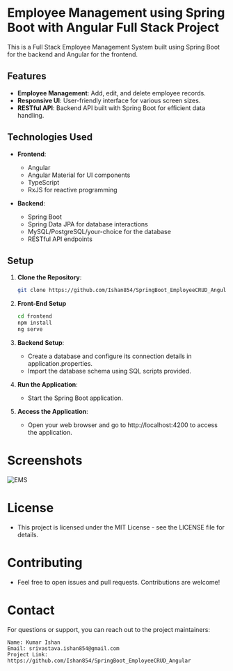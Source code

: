 # Employee Management using Spring Boot with Angular Full Stack Project


This is a Full Stack Employee Management System built using Spring Boot for the backend and Angular for the frontend.

## Features

- **Employee Management**: Add, edit, and delete employee records.
- **Responsive UI**: User-friendly interface for various screen sizes.
- **RESTful API**: Backend API built with Spring Boot for efficient data handling.

## Technologies Used

- **Frontend**:
  - Angular
  - Angular Material for UI components
  - TypeScript
  - RxJS for reactive programming

- **Backend**:
  - Spring Boot
  - Spring Data JPA for database interactions
  - MySQL/PostgreSQL/your-choice for the database
  - RESTful API endpoints

## Setup

1. **Clone the Repository**:

   ```bash
   git clone https://github.com/Ishan854/SpringBoot_EmployeeCRUD_Angular.git
   ```
2. **Front-End Setup**
   ```bash
   cd frontend
   npm install
   ng serve
   ```
3. **Backend Setup**:
   - Create a database and configure its connection details in application.properties.
   - Import the database schema using SQL scripts provided.
     
4. **Run the Application**:
   - Start the Spring Boot application.

5. **Access the Application**:
   - Open your web browser and go to http://localhost:4200 to access the application.

# Screenshots
![EMS](https://github.com/Ishan854/SpringBoot_EmployeeCRUD_Angular/assets/50164669/959621a1-331f-41aa-ba49-d13541b61976)

# License
   - This project is licensed under the MIT License - see the LICENSE file for details.
     
# Contributing
   - Feel free to open issues and pull requests. Contributions are welcome!

# Contact
   For questions or support, you can reach out to the project maintainers:

    Name: Kumar Ishan
    Email: srivastava.ishan854@gmail.com
    Project Link: https://github.com/Ishan854/SpringBoot_EmployeeCRUD_Angular


     




   
   

